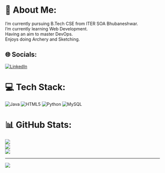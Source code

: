 # 💫 About Me:
I’m currently pursuing B.Tech CSE from ITER SOA Bhubaneshwar.<br>I’m currently learning Web Development.<br>Having an aim to master DevOps.<br>Enjoys doing Archery and Sketching.


## 🌐 Socials:
[![LinkedIn](https://img.shields.io/badge/LinkedIn-%230077B5.svg?logo=linkedin&logoColor=white)](https://linkedin.com/in/www.linkedin.com/in/amrit-arya) 

# 💻 Tech Stack:
![Java](https://img.shields.io/badge/java-%23ED8B00.svg?style=for-the-badge&logo=openjdk&logoColor=white) ![HTML5](https://img.shields.io/badge/html5-%23E34F26.svg?style=for-the-badge&logo=html5&logoColor=white) ![Python](https://img.shields.io/badge/python-3670A0?style=for-the-badge&logo=python&logoColor=ffdd54) ![MySQL](https://img.shields.io/badge/mysql-4479A1.svg?style=for-the-badge&logo=mysql&logoColor=white)
# 📊 GitHub Stats:
![](https://github-readme-stats.vercel.app/api?username=amrit-arya&theme=dark&hide_border=false&include_all_commits=true&count_private=false)<br/>
![](https://github-readme-streak-stats.herokuapp.com/?user=amrit-arya&theme=dark&hide_border=false)<br/>
![](https://github-readme-stats.vercel.app/api/top-langs/?username=amrit-arya&theme=dark&hide_border=false&include_all_commits=true&count_private=false&layout=compact)

---
[![](https://visitcount.itsvg.in/api?id=amrit-arya&icon=6&color=13)](https://visitcount.itsvg.in)

<!-- Proudly created with GPRM ( https://gprm.itsvg.in ) -->
